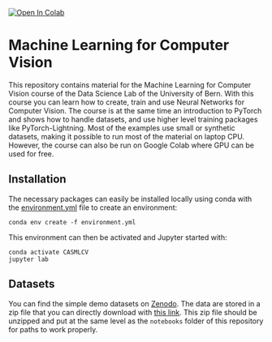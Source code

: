 [![Open In Colab](https://colab.research.google.com/assets/colab-badge.svg)](https://colab.research.google.com/github/guiwitz/MLCV/blob/main/)

# Machine Learning for Computer Vision

This repository contains material for the Machine Learning for Computer Vision course of the Data Science Lab of the University of Bern. With this course you can learn how to create, train and use Neural Networks for Computer Vision. The course is at the same time an introduction to PyTorch and shows how to handle datasets, and use higher level training packages like PyTorch-Lightning. Most of the examples use small or synthetic datasets, making it possible to run most of the material on laptop CPU. However, the course can also be run on Google Colab where GPU can be used for free.

## Installation

The necessary packages can easily be installed locally using conda with the [environment.yml](environment.yml) file to create an environment:

```
conda env create -f environment.yml
```

This environment can then be activated and Jupyter started with:

```
conda activate CASMLCV
jupyter lab
```

## Datasets

You can find the simple demo datasets on [Zenodo](https://zenodo.org/record/4465181). The data are stored in a zip file that you can directly download with [this link](https://zenodo.org/record/4465181/files/data.zip?download=1). This zip file should be unzipped and put at the same level as the ```notebooks``` folder of this repository for paths to work properly.